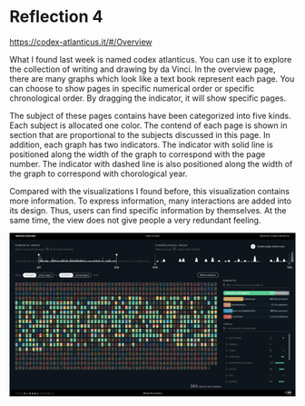 # Reflection 4
https://codex-atlanticus.it/#/Overview

What I found last week is named codex atlanticus. You can use it to explore the collection of writing and drawing by da Vinci. In the overview page, there are many graphs which look like a text book represent each page. You can choose to show pages in specific numerical order or specific chronological order. By dragging the indicator, it will show specific pages. 

The subject of these pages contains have been categorized into five kinds. Each subject is allocated one color. The contend of each page is shown in section that are proportional to the subjects discussed in this page. In addition, each graph has two indicators. The indicator with solid line is positioned along the width of the graph to correspond with the page number. The indicator with dashed line is also positioned along the width of the graph to correspond with chorological year.

Compared with the visualizations I found before, this visualization contains more information. To express information, many interactions are added into its design. Thus, users can find specific information by themselves. At the same time, the view does not give people a very redundant feeling.

![img](img/reflection4.png)
